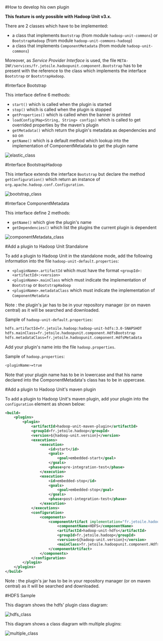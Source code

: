 #How to develop his own plugin

__This feature is only possible with Hadoop Unit v3.x.__

There are 2 classes which have to be implemented:

* a class that implements `Bootstrap` (from module `hadoop-unit-commons`) or `BootstrapHadoop` (from module `hadoop-unit-commons-hadoop`)
* a class that implements `ComponentMetadata` (from module `hadoop-unit-commons`)

Moreover, as _Service Provider Interface_ is used, the file `META-INF/services/fr.jetoile.hadoopunit.component.Bootstrap` has to be present with the reference to the class which implements the interface `Bootstrap` or `BootstrapHadoop`.

#Interface Bootstrap 

This interface define 6 methods:

* `start()` which is called when the plugin is started
* `stop()` which is called when the plugin is stopped
* `getProperties()` which is called when the banner is printed
* `loadConfig(Map<String, String> configs)` which is called to get overrided properties by the maven's plugin 
* `getMetadata()` which return the plugin's metadata as dependencies and so on
* `getName()` which is a default method which lookup into the implementation of ComponentMetadata to get the plugin name

![elastic_class](https://blog.jetoile.fr/hadoop-unit/images/elastic_class.png)

#Interface BootstrapHadoop

This interface extends the interface `Bootstrap` but declare the method `getConfiguration()` which return an instance of `org.apache.hadoop.conf.Configuration`.  

![bootstrap_class](https://blog.jetoile.fr/hadoop-unit/images/bootstrap_class.png)

#Interface ComponentMetadata

This interface define 2 methods:

* `getName()` which give the plugin's name
* `getDependencies()` which list the plugins the current plugin is dependent


![componentMetadata_class](https://blog.jetoile.fr/hadoop-unit/images/componentMetadata_class.png)

#Add a plugin to Hadoop Unit Standalone

To add a plugin to Hadoop Unit in the standalone mode, add the following information into the file `hadoop-unit-default.properties`:

* `<pluginName>.artifactId` which must have the format `<groupId>:<artifactId>:<version>`
* `<pluginName>.mainClass` which must indicate the implementation of `Bootstrap` or `BootstrapHadoop`
* `<pluginName>.metadataClass` which must indicate the implementation of `ComponentMetadata`

Note : the plugin's jar has to be in your repository manager (or on maven central) as it will be searched and downloaded.



Sample of `hadoop-unit-default.properties`:
```bash
hdfs.artifactId=fr.jetoile.hadoop:hadoop-unit-hdfs:3.0-SNAPSHOT
hdfs.mainClass=fr.jetoile.hadoopunit.component.HdfsBootstrap
hdfs.metadataClass=fr.jetoile.hadoopunit.component.HdfsMetadata
```

Add your plugin's name into the file `hadoop.properties`.

Sample of `hadoop.properties`:
```bash
<pluginName>=true
```

Note that your plugin name has to be in lowercase and that his name declared into the ComponentMetadata's class has to be in uppercase.   

#Add a plugin to Hadoop Unit's maven plugin

To add a plugin to Hadoop Unit's maven plugin, add your plugin into the `configuration` element as shown below:

```xml
<build>
    <plugins>
        <plugin>
            <artifactId>hadoop-unit-maven-plugin</artifactId>
            <groupId>fr.jetoile.hadoop</groupId>
            <version>${hadoop-unit.version}</version>
            <executions>
                <execution>
                    <id>start</id>
                    <goals>
                        <goal>embedded-start</goal>
                    </goals>
                    <phase>pre-integration-test</phase>
                </execution>
                <execution>
                    <id>embedded-stop</id>
                    <goals>
                        <goal>embedded-stop</goal>
                    </goals>
                    <phase>post-integration-test</phase>
                </execution>
            </executions>
            <configuration>
                <components>
                    <componentArtifact implementation="fr.jetoile.hadoopunit.ComponentArtifact">
                        <componentName>HDFS</componentName>
                        <artifactId>hadoop-unit-hdfs</artifactId>
                        <groupId>fr.jetoile.hadoop</groupId>
                        <version>${hadoop-unit.version}</version>
                        <mainClass>fr.jetoile.hadoopunit.component.HdfsBootstrap</mainClass>
                    </componentArtifact>
                </components>
            </configuration>
        </plugin>
    </plugins>
</build>
```

Note : the plugin's jar has to be in your repository manager (or on maven central) as it will be searched and downloaded.

#HDFS Sample

This diagram shows the hdfs' plugin class diagram:
 
![hdfs_class](https://blog.jetoile.fr/hadoop-unit/images/hdfs_class.png)


This diagram shows a class diagram with multiple plugins:

![multiple_class](https://blog.jetoile.fr/hadoop-unit/images/multiple_class.png)
